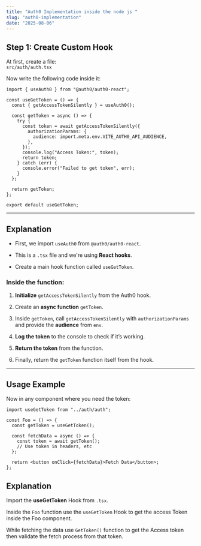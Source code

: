 ```yaml
---
title: "Auth0 Implementation inside the node js "
slug: "auth0-implementation"
date: "2025-08-06"
---
```

##  Step 1: Create Custom Hook

At first, create a file:  
`src/auth/auth.tsx`

Now write the following code inside it:

```tsx
import { useAuth0 } from "@auth0/auth0-react";

const useGetToken = () => {
  const { getAccessTokenSilently } = useAuth0();

  const getToken = async () => {
    try {
      const token = await getAccessTokenSilently({
        authorizationParams: {
          audience: import.meta.env.VITE_AUTH0_API_AUDIENCE,
        },
      });
      console.log("Access Token:", token);
      return token;
    } catch (err) {
      console.error("Failed to get token", err);
    }
  };

  return getToken;
};

export default useGetToken;
```

---

## Explanation

- First, we import `useAuth0` from `@auth0/auth0-react`.

- This is a `.tsx` file and we're using **React hooks**.

- Create a main hook function called `useGetToken`.


### Inside the function:

1. **Initialize** `getAccessTokenSilently` from the Auth0 hook.

2. Create an **async function** `getToken`.

3. Inside `getToken`, call `getAccessTokenSilently` with `authorizationParams` and provide the **audience** from `env`.

4. **Log the token** to the console to check if it’s working.

5. **Return the token** from the function.

6. Finally, return the `getToken` function itself from the hook.


---

##  Usage Example

Now in any component where you need the token:

```tsx
import useGetToken from "../auth/auth";

const Foo = () => {
  const getToken = useGetToken();

  const fetchData = async () => {
    const token = await getToken();
    // Use token in headers, etc
  };

  return <button onClick={fetchData}>Fetch Data</button>;
};
```

## Explanation
 Import the **useGetToken** Hook from `.tsx`.  
 
 Inside the `Foo` function use the  `useGetToken` Hook to get the access Token inside the Foo component.
  
  While fetching the data use `GetToken()` function to get the Access token then validate the fetch process from that token. 

